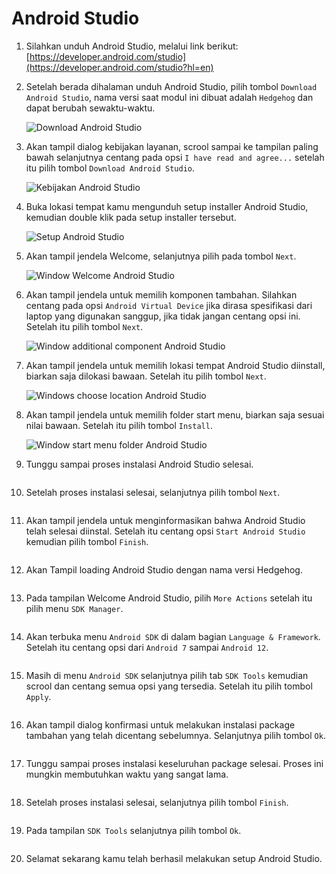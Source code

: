# Android Studio

1. Silahkan unduh Android Studio, melalui link berikut: [https://developer.android.com/studio](https://developer.android.com/studio?hl=en)
	
2. Setelah berada dihalaman unduh Android Studio, pilih tombol `Download Android Studio`, nama versi saat modul ini dibuat adalah `Hedgehog` dan dapat berubah sewaktu-waktu.

	<img style="display: block;"  src="img/android-studio/as-1.jpg" alt="Download Android Studio" />
	
3. Akan tampil dialog kebijakan layanan, scrool sampai ke tampilan paling bawah selanjutnya centang pada opsi `I have read and agree...` setelah itu pilih tombol `Download Android Studio`.

	<img style="display: block; margin: 0;"  src="img/android-studio/as-2.jpg" alt="Kebijakan Android Studio" />

4. Buka lokasi tempat kamu mengunduh setup installer Android Studio, kemudian double klik pada setup installer tersebut. 

	<img style="display: block; margin: 0;"  src="img/android-studio/as-3.jpg" alt="Setup Android Studio" />
	
5. Akan tampil jendela Welcome, selanjutnya pilih pada tombol `Next`.

	<img style="display: block; margin: 0;"  src="img/android-studio/as-4.jpg" alt="Window Welcome Android Studio" />
	
6. Akan tampil jendela untuk memilih komponen tambahan. Silahkan centang pada opsi `Android Virtual Device` jika dirasa spesifikasi dari laptop yang digunakan sanggup, jika tidak jangan centang opsi ini. Setelah itu pilih tombol `Next`.

	<img style="display: block; margin: 0;"  src="img/android-studio/as-5.jpg" alt="Window additional component Android Studio" />
	
7. Akan tampil jendela untuk memilih lokasi tempat Android Studio diinstall, biarkan saja dilokasi bawaan. Setelah itu pilih tombol `Next`.

	<img style="display: block; margin: 0;"  src="img/android-studio/as-6.jpg" alt="Windows choose location Android Studio" />
	
8. Akan tampil jendela untuk memilih folder start menu, biarkan saja sesuai nilai bawaan. Setelah itu pilih tombol `Install`.

	<img style="display: block; margin: 0;"  src="img/android-studio/as-7.jpg" alt="Window start menu folder Android Studio" />
	
9. Tunggu sampai proses instalasi Android Studio selesai.

	<img style="display: block; margin: 0;"  src="img/android-studio/as-8.jpg" alt="" />
	
10. Setelah proses instalasi selesai, selanjutnya pilih tombol `Next`.

	<img style="display: block; margin: 0;"  src="img/android-studio/as-9.jpg" alt="" />
	
11. Akan tampil jendela untuk menginformasikan bahwa Android Studio telah selesai diinstal. Setelah itu centang opsi `Start Android Studio` kemudian pilih tombol `Finish`.

	<img style="display: block; margin: 0;"  src="img/android-studio/as-10.jpg" alt="" />
	
12. Akan Tampil loading Android Studio dengan nama versi Hedgehog.

	<img style="display: block; margin: 0;"  src="img/android-studio/as-11.jpg" alt="" />
	
18. Pada tampilan Welcome Android Studio, pilih `More Actions` setelah itu pilih menu `SDK Manager`.

	<img style="display: block; margin: 0;"  src="img/android-studio/as-12.jpg" alt="" />
	
19. Akan terbuka menu `Android SDK` di dalam bagian `Language & Framework`. Setelah itu centang opsi dari `Android 7` sampai `Android 12`.

	<img style="display: block; margin: 0;"  src="img/android-studio/as-16.jpg" alt="" />
	
20. Masih di menu `Android SDK` selanjutnya pilih tab `SDK Tools` kemudian scrool dan centang semua opsi yang tersedia. Setelah itu pilih tombol `Apply`.

	<img style="display: block; margin: 0;"  src="img/android-studio/as-17.jpg" alt="" />
	
21. Akan tampil dialog konfirmasi untuk melakukan instalasi package tambahan yang telah dicentang sebelumnya. Selanjutnya pilih tombol `Ok`. 

	<img style="display: block; margin: 0;"  src="img/android-studio/as-18.jpg" alt="" />
	
22. Tunggu sampai proses instalasi keseluruhan package selesai. Proses ini mungkin membutuhkan waktu yang sangat lama.

	<img style="display: block; margin: 0;"  src="img/android-studio/as-19.jpg" alt="" />

23. Setelah proses instalasi selesai, selanjutnya pilih tombol `Finish`.

	<img style="display: block; margin: 0;"  src="img/android-studio/as-20.jpg" alt="" />

24. Pada tampilan `SDK Tools` selanjutnya pilih tombol `Ok`.

	<img style="display: block; margin: 0;"  src="img/android-studio/as-21.jpg" alt="" />

25. Selamat sekarang kamu telah berhasil melakukan setup Android Studio.
